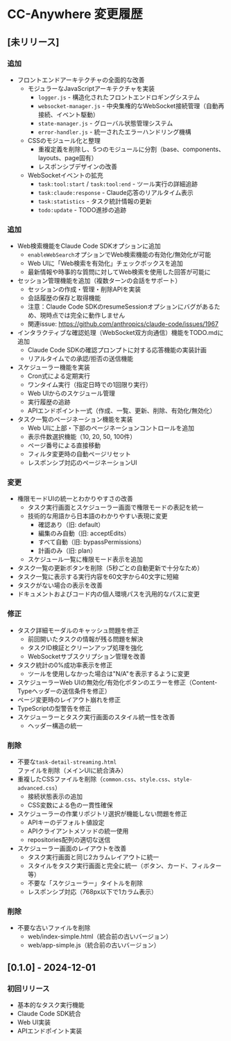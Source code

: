# CC-Anywhere 変更履歴

## [未リリース]

### 追加
- フロントエンドアーキテクチャの全面的な改善
  - モジュラーなJavaScriptアーキテクチャを実装
    - `logger.js` - 構造化されたフロントエンドロギングシステム
    - `websocket-manager.js` - 中央集権的なWebSocket接続管理（自動再接続、イベント駆動）
    - `state-manager.js` - グローバル状態管理システム
    - `error-handler.js` - 統一されたエラーハンドリング機構
  - CSSのモジュール化と整理
    - 重複定義を削除し、5つのモジュールに分割（base、components、layouts、page固有）
    - レスポンシブデザインの改善
  - WebSocketイベントの拡充
    - `task:tool:start` / `task:tool:end` - ツール実行の詳細追跡
    - `task:claude:response` - Claude応答のリアルタイム表示
    - `task:statistics` - タスク統計情報の更新
    - `todo:update` - TODO進捗の追跡

### 追加
- Web検索機能をClaude Code SDKオプションに追加
  - `enableWebSearch`オプションでWeb検索機能の有効化/無効化が可能
  - Web UIに「Web検索を有効化」チェックボックスを追加
  - 最新情報や時事的な質問に対してWeb検索を使用した回答が可能に
- セッション管理機能を追加（複数ターンの会話をサポート）
  - セッションの作成・管理・削除APIを実装
  - 会話履歴の保存と取得機能
  - 注意：Claude Code SDKのresumeSessionオプションにバグがあるため、現時点では完全に動作しません
  - 関連issue: https://github.com/anthropics/claude-code/issues/1967
- インタラクティブな確認処理（WebSocket双方向通信）機能をTODO.mdに追加
  - Claude Code SDKの確認プロンプトに対する応答機能の実装計画
  - リアルタイムでの承認/拒否の送信機能
- スケジューラー機能を実装
  - Cron式による定期実行
  - ワンタイム実行（指定日時での1回限り実行）
  - Web UIからのスケジュール管理
  - 実行履歴の追跡
  - APIエンドポイント一式（作成、一覧、更新、削除、有効化/無効化）
- タスク一覧のページネーション機能を実装
  - Web UIに上部・下部のページネーションコントロールを追加
  - 表示件数選択機能（10, 20, 50, 100件）
  - ページ番号による直接移動
  - フィルタ変更時の自動ページリセット
  - レスポンシブ対応のページネーションUI

### 変更
- 権限モードUIの統一とわかりやすさの改善
  - タスク実行画面とスケジューラー画面で権限モードの表記を統一
  - 技術的な用語から日本語のわかりやすい表現に変更
    - 確認あり（旧: default）
    - 編集のみ自動（旧: acceptEdits）
    - すべて自動（旧: bypassPermissions）
    - 計画のみ（旧: plan）
  - スケジュール一覧に権限モード表示を追加
- タスク一覧の更新ボタンを削除（5秒ごとの自動更新で十分なため）
- タスク一覧に表示する実行内容を60文字から40文字に短縮
- タスクがない場合の表示を改善
- ドキュメントおよびコード内の個人環境パスを汎用的なパスに変更

### 修正
- タスク詳細モーダルのキャッシュ問題を修正
  - 前回開いたタスクの情報が残る問題を解決
  - タスクID検証とクリーンアップ処理を強化
  - WebSocketサブスクリプション管理を改善
- タスク統計の0%成功率表示を修正
  - ツールを使用しなかった場合は"N/A"を表示するように変更
- スケジューラーWeb UIの無効化/有効化ボタンのエラーを修正（Content-Typeヘッダーの送信条件を修正）
- ページ変更時のレイアウト崩れを修正
- TypeScriptの型警告を修正
- スケジューラーとタスク実行画面のスタイル統一性を改善
  - ヘッダー構造の統一

### 削除
- 不要な`task-detail-streaming.html`ファイルを削除（メインUIに統合済み）
- 重複したCSSファイルを削除（`common.css`、`style.css`、`style-advanced.css`）
  - 接続状態表示の追加
  - CSS変数による色の一貫性確保
- スケジューラーの作業リポジトリ選択が機能しない問題を修正
  - APIキーのデフォルト値設定
  - APIクライアントメソッドの統一使用
  - repositories配列の適切な送信
- スケジューラー画面のレイアウトを改善
  - タスク実行画面と同じ2カラムレイアウトに統一
  - スタイルをタスク実行画面と完全に統一（ボタン、カード、フィルター等）
  - 不要な「スケジューラー」タイトルを削除
  - レスポンシブ対応（768px以下で1カラム表示）

### 削除
- 不要な古いファイルを削除
  - web/index-simple.html（統合前の古いバージョン）
  - web/app-simple.js（統合前の古いバージョン）

## [0.1.0] - 2024-12-01

### 初回リリース
- 基本的なタスク実行機能
- Claude Code SDK統合
- Web UI実装
- APIエンドポイント実装